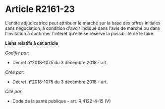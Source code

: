 # Article R2161-23

L'entité adjudicatrice peut attribuer le marché sur la base des offres initiales sans négociation, à condition d'avoir
indiqué dans l'avis de marché ou dans l'invitation à confirmer l'intérêt qu'elle se réserve la possibilité de le faire.

**Liens relatifs à cet article**

_Codifié par_:

  - Décret n°2018-1075 du 3 décembre 2018 - art.

_Créé par_:

  - Décret n°2018-1075 du 3 décembre 2018 - art.

_Cité par_:

  - Code de la santé publique - art. R.4122-4-15 (V)
